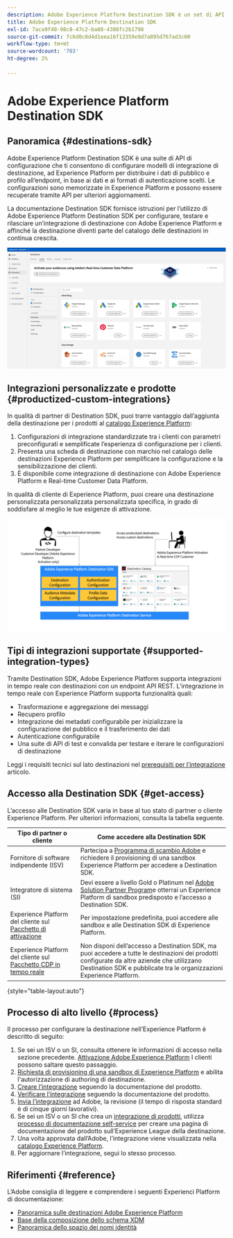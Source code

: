 ```yaml
---
description: Adobe Experience Platform Destination SDK è un set di API di configurazione che ti consente di configurare pattern di integrazione di destinazione, ad Experience Platform per distribuire i dati di pubblico e profilo all’endpoint, in base ai dati e ai formati di autenticazione scelti. Le configurazioni sono memorizzate in Experience Platform e possono essere recuperate tramite API per ulteriori aggiornamenti.
title: Adobe Experience Platform Destination SDK
exl-id: 7aca9f40-98c8-47c2-ba88-4308fc2b1798
source-git-commit: 7c6d0c8d4d1eea16f13359e9d7a895d767ad3c00
workflow-type: tm+mt
source-wordcount: '703'
ht-degree: 2%

---
```


# Adobe Experience Platform Destination SDK

## Panoramica {#destinations-sdk}

Adobe Experience Platform Destination SDK è una suite di API di configurazione che ti consentono di configurare modelli di integrazione di destinazione, ad Experience Platform per distribuire i dati di pubblico e profilo all’endpoint, in base ai dati e ai formati di autenticazione scelti. Le configurazioni sono memorizzate in Experience Platform e possono essere recuperate tramite API per ulteriori aggiornamenti.

La documentazione Destination SDK fornisce istruzioni per l’utilizzo di Adobe Experience Platform Destination SDK per configurare, testare e rilasciare un’integrazione di destinazione con Adobe Experience Platform e affinché la destinazione diventi parte del catalogo delle destinazioni in continua crescita.

![Panoramica del catalogo delle destinazioni](./assets/destinations-catalog-overview.png)

## Integrazioni personalizzate e prodotte {#productized-custom-integrations}

In qualità di partner di Destination SDK, puoi trarre vantaggio dall’aggiunta della destinazione per i prodotti al [catalogo Experience Platform](/help/destinations/catalog/overview.md):
1. Configurazioni di integrazione standardizzate tra i clienti con parametri preconfigurati e semplificate l’esperienza di configurazione per i clienti.
2. Presenta una scheda di destinazione con marchio nel catalogo delle destinazioni Experience Platform per semplificare la configurazione e la sensibilizzazione dei clienti.
3. È disponibile come integrazione di destinazione con Adobe Experience Platform e Real-time Customer Data Platform.

In qualità di cliente di Experience Platform, puoi creare una destinazione personalizzata personalizzata personalizzata specifica, in grado di soddisfare al meglio le tue esigenze di attivazione.

![Destination SDK diagramma visivo](./assets/destination-sdk-visual.png)

<!--

## Types of destinations in Adobe Experience Platform {#types-of-destinations}

In Adobe Experience Platform, we distinguish between two destination types - *connections* and *extensions*. In the user interface, customers can choose between two types of connection destinations, Profile Export destinations and Segment Export destinations. For more details around the difference between the different destination types, read [Destination Types and Categories](https://experienceleague.adobe.com/docs/experience-platform/destinations/destination-types.html?lang=en).

![Destination types](./assets/types-of-destinations.png)

This documentation set provides you with all the necessary information to add your destination to Adobe Experience Platform, as a *connection*, either Profile Export or Segment Export. To set up an extension, visit the [Experience Platform Launch developer portal](https://developer.adobelaunch.com/extensions/).

-->

## Tipi di integrazioni supportate {#supported-integration-types}

Tramite Destination SDK, Adobe Experience Platform supporta integrazioni in tempo reale con destinazioni con un endpoint API REST. L’integrazione in tempo reale con Experience Platform supporta funzionalità quali:
* Trasformazione e aggregazione dei messaggi
* Recupero profilo
* Integrazione dei metadati configurabile per inizializzare la configurazione del pubblico e il trasferimento dei dati
* Autenticazione configurabile
* Una suite di API di test e convalida per testare e iterare le configurazioni di destinazione

Leggi i requisiti tecnici sul lato destinazioni nel [prerequisiti per l’integrazione](./integration-prerequisites.md) articolo.


## Accesso alla Destination SDK {#get-access}

L’accesso alle Destination SDK varia in base al tuo stato di partner o cliente Experience Platform. Per ulteriori informazioni, consulta la tabella seguente.


| Tipo di partner o cliente | Come accedere alla Destination SDK |
---------|----------|
| Fornitore di software indipendente (ISV) | Partecipa a [Programma di scambio Adobe](https://partners.adobe.com/exchangeprogram/experiencecloud.html) e richiedere il provisioning di una sandbox Experience Platform per accedere a Destination SDK. |
| Integratore di sistema (SI) | Devi essere a livello Gold o Platinum nel [Adobe Solution Partner Program](https://solutionpartners.adobe.com/home.html)e otterrai un Experience Platform di sandbox predisposto e l’accesso a Destination SDK. |
| Experience Platform del cliente sul [Pacchetto di attivazione](https://helpx.adobe.com/legal/product-descriptions/adobe-experience-platform0.html) | Per impostazione predefinita, puoi accedere alle sandbox e alle Destination SDK di Experience Platform. |
| Experience Platform del cliente sul [Pacchetto CDP in tempo reale](https://helpx.adobe.com/legal/product-descriptions/real-time-customer-data-platform.html) | Non disponi dell’accesso a Destination SDK, ma puoi accedere a tutte le destinazioni dei prodotti configurate da altre aziende che utilizzano Destination SDK e pubblicate tra le organizzazioni Experience Platform. |

{style=&quot;table-layout:auto&quot;}

## Processo di alto livello {#process}

Il processo per configurare la destinazione nell’Experience Platform è descritto di seguito:

1. Se sei un ISV o un SI, consulta ottenere le informazioni di accesso nella sezione precedente. [Attivazione Adobe Experience Platform](https://helpx.adobe.com/legal/product-descriptions/adobe-experience-platform0.html) I clienti possono saltare questo passaggio.
2. [Richiesta di provisioning di una sandbox di Experience Platform](https://adobeexchangeec.zendesk.com/hc/en-us/articles/360037457812-Adobe-Experience-Platform-Sandbox-Accounts-Access-Adding-Users-and-Support) e abilita l&#39;autorizzazione di authoring di destinazione.
3. [Creare l’integrazione](./configure-destination-instructions.md) seguendo la documentazione del prodotto.
4. [Verificare l’integrazione](./test-destination.md) seguendo la documentazione del prodotto.
5. [Invia l’integrazione](./submit-destination.md) ad Adobe, la revisione (il tempo di risposta standard è di cinque giorni lavorativi).
6. Se sei un ISV o un SI che crea un [integrazione di prodotti](./overview.md#productized-custom-integrations), utilizza [processo di documentazione self-service](./docs-framework/documentation-instructions.md) per creare una pagina di documentazione del prodotto sull’Experience League della destinazione.
7. Una volta approvata dall’Adobe, l’integrazione viene visualizzata nella [catalogo Experience Platform](/help/destinations/catalog/overview.md).
8. Per aggiornare l’integrazione, segui lo stesso processo.

## Riferimenti {#reference}

L’Adobe consiglia di leggere e comprendere i seguenti Experienci Platform di documentazione:

* [Panoramica sulle destinazioni Adobe Experience Platform](https://experienceleague.adobe.com/docs/experience-platform/destinations/home.html?lang=en)
* [Base della composizione dello schema XDM](https://experienceleague.adobe.com/docs/experience-platform/xdm/schema/composition.html?lang=en)
* [Panoramica dello spazio dei nomi identità](https://experienceleague.adobe.com/docs/experience-platform/identity/namespaces.html?lang=it)
